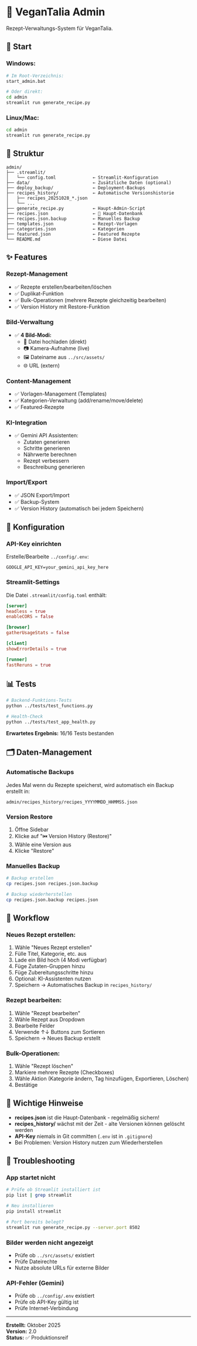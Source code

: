 # 🥦 VeganTalia Admin

Rezept-Verwaltungs-System für VeganTalia.

## 🚀 Start

### Windows:
```bash
# Im Root-Verzeichnis:
start_admin.bat

# Oder direkt:
cd admin
streamlit run generate_recipe.py
```

### Linux/Mac:
```bash
cd admin
streamlit run generate_recipe.py
```

## 📁 Struktur

```
admin/
├── .streamlit/
│   └── config.toml              ← Streamlit-Konfiguration
├── data/                        ← Zusätzliche Daten (optional)
├── deploy_backup/               ← Deployment-Backups
├── recipes_history/             ← Automatische Versionshistorie
│   ├── recipes_20251028_*.json
│   └── ...
├── generate_recipe.py           ← Haupt-Admin-Script
├── recipes.json                 ← 🔴 Haupt-Datenbank
├── recipes.json.backup          ← Manuelles Backup
├── templates.json               ← Rezept-Vorlagen
├── categories.json              ← Kategorien
├── featured.json                ← Featured Rezepte
└── README.md                    ← Diese Datei
```

## ✨ Features

### Rezept-Management
- ✅ Rezepte erstellen/bearbeiten/löschen
- ✅ Duplikat-Funktion
- ✅ Bulk-Operationen (mehrere Rezepte gleichzeitig bearbeiten)
- ✅ Version History mit Restore-Funktion

### Bild-Verwaltung
- ✅ **4 Bild-Modi:**
  - 📁 Datei hochladen (direkt)
  - 📷 Kamera-Aufnahme (live)
  - 🖼️ Dateiname aus `../src/assets/`
  - 🌐 URL (extern)

### Content-Management
- ✅ Vorlagen-Management (Templates)
- ✅ Kategorien-Verwaltung (add/rename/move/delete)
- ✅ Featured-Rezepte

### KI-Integration
- ✅ Gemini API Assistenten:
  - Zutaten generieren
  - Schritte generieren
  - Nährwerte berechnen
  - Rezept verbessern
  - Beschreibung generieren

### Import/Export
- ✅ JSON Export/Import
- ✅ Backup-System
- ✅ Version History (automatisch bei jedem Speichern)

## 🔧 Konfiguration

### API-Key einrichten
Erstelle/Bearbeite `../config/.env`:
```env
GOOGLE_API_KEY=your_gemini_api_key_here
```

### Streamlit-Settings
Die Datei `.streamlit/config.toml` enthält:
```toml
[server]
headless = true
enableCORS = false

[browser]
gatherUsageStats = false

[client]
showErrorDetails = true

[runner]
fastReruns = true
```

## 📊 Tests

```bash
# Backend-Funktions-Tests
python ../tests/test_functions.py

# Health-Check
python ../tests/test_app_health.py
```

**Erwartetes Ergebnis:** 16/16 Tests bestanden

## 🗂️ Daten-Management

### Automatische Backups
Jedes Mal wenn du Rezepte speicherst, wird automatisch ein Backup erstellt in:
```
admin/recipes_history/recipes_YYYYMMDD_HHMMSS.json
```

### Version Restore
1. Öffne Sidebar
2. Klicke auf "⏮️ Version History (Restore)"
3. Wähle eine Version aus
4. Klicke "Restore"

### Manuelles Backup
```bash
# Backup erstellen
cp recipes.json recipes.json.backup

# Backup wiederherstellen
cp recipes.json.backup recipes.json
```

## 🎯 Workflow

### Neues Rezept erstellen:
1. Wähle "Neues Rezept erstellen"
2. Fülle Titel, Kategorie, etc. aus
3. Lade ein Bild hoch (4 Modi verfügbar)
4. Füge Zutaten-Gruppen hinzu
5. Füge Zubereitungsschritte hinzu
6. Optional: KI-Assistenten nutzen
7. Speichern → Automatisches Backup in `recipes_history/`

### Rezept bearbeiten:
1. Wähle "Rezept bearbeiten"
2. Wähle Rezept aus Dropdown
3. Bearbeite Felder
4. Verwende ↑↓ Buttons zum Sortieren
5. Speichern → Neues Backup erstellt

### Bulk-Operationen:
1. Wähle "Rezept löschen"
2. Markiere mehrere Rezepte (Checkboxes)
3. Wähle Aktion (Kategorie ändern, Tag hinzufügen, Exportieren, Löschen)
4. Bestätige

## 🚨 Wichtige Hinweise

- **recipes.json** ist die Haupt-Datenbank - regelmäßig sichern!
- **recipes_history/** wächst mit der Zeit - alte Versionen können gelöscht werden
- **API-Key** niemals in Git committen (`.env` ist in `.gitignore`)
- Bei Problemen: Version History nutzen zum Wiederherstellen

## 🐛 Troubleshooting

### App startet nicht
```bash
# Prüfe ob Streamlit installiert ist
pip list | grep streamlit

# Neu installieren
pip install streamlit

# Port bereits belegt?
streamlit run generate_recipe.py --server.port 8502
```

### Bilder werden nicht angezeigt
- Prüfe ob `../src/assets/` existiert
- Prüfe Dateirechte
- Nutze absolute URLs für externe Bilder

### API-Fehler (Gemini)
- Prüfe ob `../config/.env` existiert
- Prüfe ob API-Key gültig ist
- Prüfe Internet-Verbindung

---

**Erstellt:** Oktober 2025  
**Version:** 2.0  
**Status:** ✅ Produktionsreif
